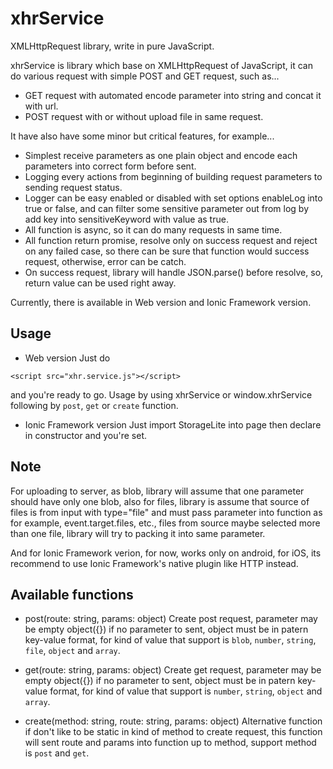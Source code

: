 # xhrService
XMLHttpRequest library, write in pure JavaScript.

xhrService is library which base on XMLHttpRequest of JavaScript, it can do various request with simple POST and GET request, such as...
* GET request with automated encode parameter into string and concat it with url.
* POST request with or without upload file in same request.

It have also have some minor but critical features, for example...
* Simplest receive parameters as one plain object and encode each parameters into correct form before sent.
* Logging every actions from beginning of building request parameters to sending request status.
* Logger can be easy enabled or disabled with set options enableLog into true or false, and can filter some sensitive parameter out from log by add key into sensitiveKeyword with value as true.
* All function is async, so it can do many requests in same time.
* All function return promise, resolve only on success request and reject on any failed case, so there can be sure that function would success request, otherwise, error can be catch.
* On success request, library will handle JSON.parse() before resolve, so, return value can be used right away.

Currently, there is available in Web version and Ionic Framework version.

## Usage
- Web version
Just do 

```
<script src="xhr.service.js"></script>
```

and you're ready to go. Usage by using xhrService or window.xhrService following by `post`, `get` or `create` function.

- Ionic Framework version
Just import StorageLite into page then declare in constructor and you're set.

## Note
For uploading to server, as blob, library will assume that one parameter should have only one blob, also for files, library is assume that source of files is from input with type="file" and must pass parameter into function as for example, event.target.files, etc., files from source maybe selected more than one file, library will try to packing it into same parameter.

And for Ionic Framework verion, for now, works only on android, for iOS, its recommend to use Ionic Framework's native plugin like HTTP instead. 

## Available functions
- post(route: string, params: object)
Create post request, parameter may be empty object({}) if no parameter to sent, object must be in patern key-value format, for kind of value that support is `blob`, `number`, `string`, `file`, `object` and `array`.

- get(route: string, params: object)
Create get request, parameter may be empty object({}) if no parameter to sent, object must be in patern key-value format, for kind of value that support is `number`, `string`, `object` and `array`.

- create(method: string, route: string, params: object)
Alternative function if don't like to be static in kind of method to create request, this function will sent route and params into function up to method, support method is `post` and `get`.